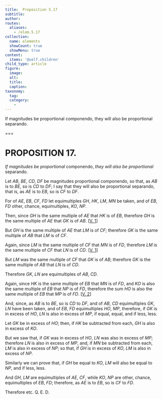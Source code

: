 ```yaml
---
title:  Proposition 5.17
subtitle: 
author:
routes:
  aliases:
    - /elem.5.17
collection:
  name: elements
  showCount: true
  showMenu: true
content:
  items: '@self.children'
child_type: article
figure:
  image:
  alt:
  title:
  caption:
taxonomy:
  tag:
  category:
    - 
---
```


<p><emph>If magnitudes be proportional</emph>
       <foreign lang="la">componendo</foreign>, <emph>they will also be proportional</emph>
       <foreign lang="la">separando</foreign>. </p>

===

<h1>PROPOSITION 17.</h1>
<p><em>If magnitudes be proportional</em>
       <foreign lang="la">componendo</foreign>, <em>they will also be proportional</em>
       <foreign lang="la">separando</foreign>. </p>

<p>Let <em>AB</em>, <em>BE</em>, <em>CD</em>, <em>DF</em> be magnitudes proportional <foreign lang="la">componendo</foreign>, so that, as <em>AB</em> is to <em>BE</em>, so is <em>CD</em> to <em>DF</em>; I say that they will also be proportional <foreign lang="la">separando</foreign>, that is, as <em>AE</em> is to <em>EB</em>, so is <em>CF</em> to <em>DF</em>. </p>

<p>For of <em>AE</em>, <em>EB</em>, <em>CF</em>, <em>FD</em> let equimultiples <em>GH</em>, <em>HK</em>, <em>LM</em>, <em>MN</em> be taken, and of <em>EB</em>, <em>FD</em> other, chance, equimultiples, <em>KO</em>, <em>NP</em>. <pb n="167"/></p>

<p>Then, since <em>GH</em> is the same multiple of <em>AE</em> that <em>HK</em> is of <em>EB</em>, therefore <em>GH</em> is the same multiple of <em>AE</em> that <em>GK</em> is of <em>AB</em>. [<a href="/elem.5.1">V. 1</a>] </p>

<p>But <em>GH</em> is the same multiple of <em>AE</em> that <em>LM</em> is of <em>CF</em>; therefore <em>GK</em> is the same multiple of <em>AB</em> that <em>LM</em> is of <em>CF</em>. 
      </p>

<p>Again, since <em>LM</em> is the same multiple of <em>CF</em> that <em>MN</em> is of <em>FD</em>, therefore <em>LM</em> is the same multiple of <em>CF</em> that <em>LN</em> is of <em>CD</em>. [<a href="/elem.5.1">V. 1</a>] </p>

<p>But <em>LM</em> was the same multiple of <em>CF</em> that <em>GK</em> is of <em>AB</em>; therefore <em>GK</em> is the same multiple of <em>AB</em> that <em>LN</em> is of <em>CD</em>. </p>

<p>Therefore <em>GK</em>, <em>LN</em> are equimultiples of <em>AB</em>, <em>CD</em>. </p>

<p>Again, since <em>HK</em> is the same multiple of <em>EB</em> that <em>MN</em> is of <em>FD</em>, <span class="center">and <em>KO</em> is also the same multiple of <em>EB</em> that <em>NP</em> is of <em>FD</em>, therefore the sum <em>HO</em> is also the same multiple of <em>EB</em> that <em>MP</em> is of <em>FD</em>. [<a href="/elem.5.2">V. 2</a>]</span>
      </p>

<p>And, since, as <em>AB</em> is to <em>BE</em>, so is <em>CD</em> to <em>DF</em>, and of <em>AB</em>, <em>CD</em> equimultiples <em>GK</em>, <em>LN</em> have been taken, and of <em>EB</em>, <em>FD</em> equimultiples <em>HO</em>, <em>MP</em>, therefore, if <em>GK</em> is in excess of <em>HO</em>, <em>LN</em> is also in excess of <em>MP</em>, if equal, equal, and if less, less. </p>

<p>Let <em>GK</em> be in excess of <em>HO</em>; then, if <em>HK</em> be subtracted from each, <span class="center"><em>GH</em> is also in excess of <em>KO</em>.</span>
      </p>

<p>But we saw that, if <em>GK</em> was in excess of <em>HO</em>, <em>LN</em> was also in excess of <em>MP</em>; <span class="center">therefore <em>LN</em> is also in excess of <em>MP</em>,</span>
       <pb n="168"/>and, if <em>MN</em> be subtracted from each, <span class="center"><em>LM</em> is also in excess of <em>NP</em>;</span> so that, if <em>GH</em> is in excess of <em>KO</em>, <em>LM</em> is also in excess of <em>NP</em>. </p>

<p>Similarly we can prove that, if <em>GH</em> be equal to <em>KO</em>, <em>LM</em> will also be equal to <em>NP</em>, and if less, less. </p>

<p>And <em>GH</em>, <em>LM</em> are equimultiples of <em>AE</em>, <em>CF</em>, while <em>KO</em>, <em>NP</em> are other, chance, equimultiples of <em>EB</em>, <em>FD</em>; <span class="center">therefore, as <em>AE</em> is to <em>EB</em>, so is <em>CF</em> to <em>FD</em>.</span>
      </p>

<p>Therefore etc. Q. E. D.</p>
